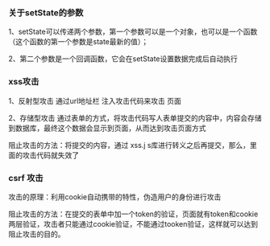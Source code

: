 ### 关于setState的参数

1、setState可以传递两个参数，第一个参数可以是一个对象，也可以是一个函数（这个函数的第一个参数是state最新的值）；

2、第二个参数是一个回调函数，它会在setState设置数据完成后自动执行



### xss攻击

1、反射型攻击  通过url地址栏 注入攻击代码来攻击 页面

2、存储型攻击  通过表单的方式，将攻击代码写人表单提交的内容中，内容会存储到数据库，最终这个数据会显示到页面，从而达到攻击页面方式

阻止攻击的方法：将提交的内容，通过 xss.j s库进行转义之后再提交，那么，里面的攻击代码就失效了



### csrf 攻击

攻击的原理：利用cookie自动携带的特性，伪造用户的身份进行攻击

阻止攻击的方法：在提交的表单中加一个token的验证，页面就有token和cookie两层验证，攻击者只能通过cookie验证，不能通过tooken验证，这样就可以达到阻止攻击的目的。
